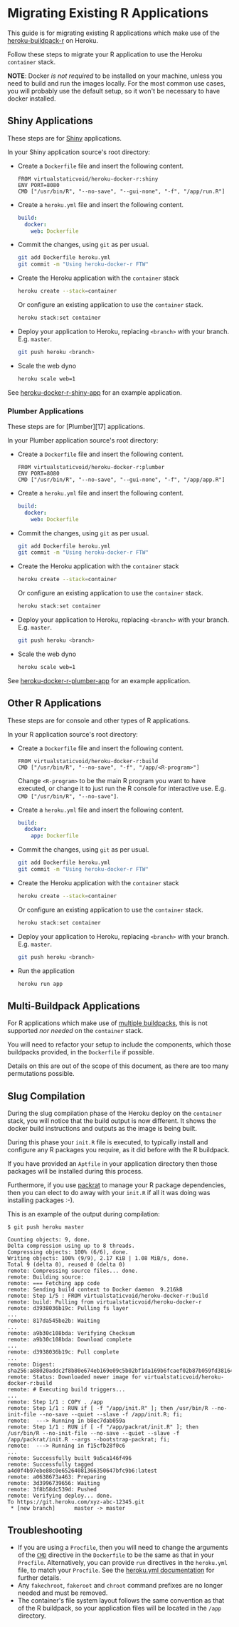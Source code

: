 # Migrating Existing R Applications

This guide is for migrating existing R applications which make use of the [heroku-buildpack-r][1] on Heroku.

Follow these steps to migrate your R application to use the Heroku `container` stack.

**NOTE**: Docker *is not required* to be installed on your machine, unless you need to build and run the images locally.
For the most common use cases, you will probably use the default setup, so it won't be necessary to have docker installed.

## Shiny Applications

These steps are for [Shiny][2] applications.

In your Shiny application source's root directory:

* Create a `Dockerfile` file and insert the following content.

  ```
  FROM virtualstaticvoid/heroku-docker-r:shiny
  ENV PORT=8080
  CMD ["/usr/bin/R", "--no-save", "--gui-none", "-f", "/app/run.R"]
  ```

* Create a `heroku.yml` file and insert the following content.

  ```yaml
  build:
    docker:
      web: Dockerfile
  ```

* Commit the changes, using `git` as per usual.

  ```bash
  git add Dockerfile heroku.yml
  git commit -m "Using heroku-docker-r FTW"
  ```

* Create the Heroku application with the `container` stack

  ```bash
  heroku create --stack=container
  ```

  Or configure an existing application to use the `container` stack.

  ```bash
  heroku stack:set container
  ```

* Deploy your application to Heroku, replacing `<branch>` with your branch. E.g. `master`.

  ```bash
  git push heroku <branch>
  ```

* Scale the web dyno

  ```bash
  heroku scale web=1
  ```

See [heroku-docker-r-shiny-app][11] for an example application.

### Plumber Applications

These steps are for [Plumber][17] applications.

In your Plumber application source's root directory:

* Create a `Dockerfile` file and insert the following content.

  ```
  FROM virtualstaticvoid/heroku-docker-r:plumber
  ENV PORT=8080
  CMD ["/usr/bin/R", "--no-save", "--gui-none", "-f", "/app/app.R"]
  ```

* Create a `heroku.yml` file and insert the following content.

  ```yaml
  build:
    docker:
      web: Dockerfile
  ```

* Commit the changes, using `git` as per usual.

  ```bash
  git add Dockerfile heroku.yml
  git commit -m "Using heroku-docker-r FTW"
  ```

* Create the Heroku application with the `container` stack

  ```bash
  heroku create --stack=container
  ```

  Or configure an existing application to use the `container` stack.

  ```bash
  heroku stack:set container
  ```

* Deploy your application to Heroku, replacing `<branch>` with your branch. E.g. `master`.

  ```bash
  git push heroku <branch>
  ```

* Scale the web dyno

  ```bash
  heroku scale web=1
  ```

See [heroku-docker-r-plumber-app][12] for an example application.

## Other R Applications

These steps are for console and other types of R applications.

In your R application source's root directory:

* Create a `Dockerfile` file and insert the following content.

  ```
  FROM virtualstaticvoid/heroku-docker-r:build
  CMD ["/usr/bin/R", "--no-save", "-f", "/app/<R-program>"]
  ```

  Change `<R-program>` to be the main R program you want to have executed, or change it to just run the R console for interactive use. E.g. `CMD ["/usr/bin/R", "--no-save"]`.

* Create a `heroku.yml` file and insert the following content.

  ```yaml
  build:
    docker:
      app: Dockerfile
  ```

* Commit the changes, using `git` as per usual.

  ```bash
  git add Dockerfile heroku.yml
  git commit -m "Using heroku-docker-r FTW"
  ```

* Create the Heroku application with the `container` stack

  ```bash
  heroku create --stack=container
  ```

  Or configure an existing application to use the `container` stack.

  ```bash
  heroku stack:set container
  ```

* Deploy your application to Heroku, replacing `<branch>` with your branch. E.g. `master`.

  ```bash
  git push heroku <branch>
  ```

* Run the application

  ```bash
  heroku run app
  ```

## Multi-Buildpack Applications

For R applications which make use of [multiple buildpacks][5], this is not supported _nor needed_ on the `container` stack.

You will need to refactor your setup to include the components, which those buildpacks provided, in the `Dockerfile` if possible.

Details on this are out of the scope of this document, as there are too many permutations possible.

## Slug Compilation

During the slug compilation phase of the Heroku deploy on the `container` stack, you will notice that the build output is now different. It shows the docker build instructions and outputs as the image is being built.

During this phase your `init.R` file is executed, to typically install and configure any R packages you require, as it did before with the R buildpack.

If you have provided an `Aptfile` in your application directory then those packages will be installed during this process.

Furthermore, if you use [packrat][3] to manage your R package dependencies, then you can elect to do away with your `init.R` if all it was doing was installing packages :-).

This is an example of the output during compilation:

```
$ git push heroku master

Counting objects: 9, done.
Delta compression using up to 8 threads.
Compressing objects: 100% (6/6), done.
Writing objects: 100% (9/9), 2.17 KiB | 1.08 MiB/s, done.
Total 9 (delta 0), reused 0 (delta 0)
remote: Compressing source files... done.
remote: Building source:
remote: === Fetching app code
remote: Sending build context to Docker daemon  9.216kB
remote: Step 1/5 : FROM virtualstaticvoid/heroku-docker-r:build
remote: build: Pulling from virtualstaticvoid/heroku-docker-r
remote: d3938036b19c: Pulling fs layer
...
remote: 817da545be2b: Waiting
...
remote: a9b30c108bda: Verifying Checksum
remote: a9b30c108bda: Download complete
...
remote: d3938036b19c: Pull complete
...
remote: Digest: sha256:a88020addc2f8b80e674eb169e09c5b02bf1da169b6fcaef02b87b059fd38164
remote: Status: Downloaded newer image for virtualstaticvoid/heroku-docker-r:build
remote: # Executing build triggers...
...
remote: Step 1/1 : COPY . /app
remote: Step 1/1 : RUN if [ -f "/app/init.R" ]; then /usr/bin/R --no-init-file --no-save --quiet --slave -f /app/init.R; fi;
remote:  ---> Running in b8ec7dab059a
remote: Step 1/1 : RUN if [ -f "/app/packrat/init.R" ]; then /usr/bin/R --no-init-file --no-save --quiet --slave -f /app/packrat/init.R --args --bootstrap-packrat; fi;
remote:  ---> Running in f15cfb28f0c6
...
remote: Successfully built 9a5ca146f496
remote: Successfully tagged a4d0f4b97ebe88c0e65264081366350647bfc9b6:latest
remote: a0638673a463: Preparing
remote: 3d3996739656: Waiting
remote: 3f8b58dc539d: Pushed
remote: Verifying deploy... done.
To https://git.heroku.com/xyz-abc-12345.git
 * [new branch]      master -> master
```

## Troubleshooting

* If you are using a `Procfile`, then you will need to change the arguments of the [`CMD`][4] directive in the `Dockerfile` to be the same as that in your `Procfile`. Alternatively, you can provide `run` directives in the `heroku.yml` file, to match your `Procfile`. See the [heroku.yml documentation][9] for further details.
* Any `fakechroot`, `fakeroot` and `chroot` command prefixes are no longer needed and must be removed.
* The container's file system layout follows the same convention as that of the R buildpack, so your application files will be located in the `/app` directory.

[1]: https://github.com/virtualstaticvoid/heroku-buildpack-r
[2]: https://shiny.rstudio.com
[3]: http://rstudio.github.io/packrat
[4]: https://docs.docker.com/v17.09/engine/reference/builder/#cmd
[5]: https://devcenter.heroku.com/articles/using-multiple-buildpacks-for-an-app
[6]: https://docs.docker.com/engine/reference/builder
[7]: https://devcenter.heroku.com/articles/container-registry-and-runtime#unsupported-dockerfile-commands
[8]: https://docs.docker.com/develop/develop-images/multistage-build
[9]: https://devcenter.heroku.com/articles/build-docker-images-heroku-yml#run-defining-the-processes-to-run
[10]: https://cran.r-project.org/web/packages/gmp/index.html
[11]: https://github.com/virtualstaticvoid/heroku-docker-r-shiny-app
[12]: https://github.com/virtualstaticvoid/heroku-docker-r-plumber-app
